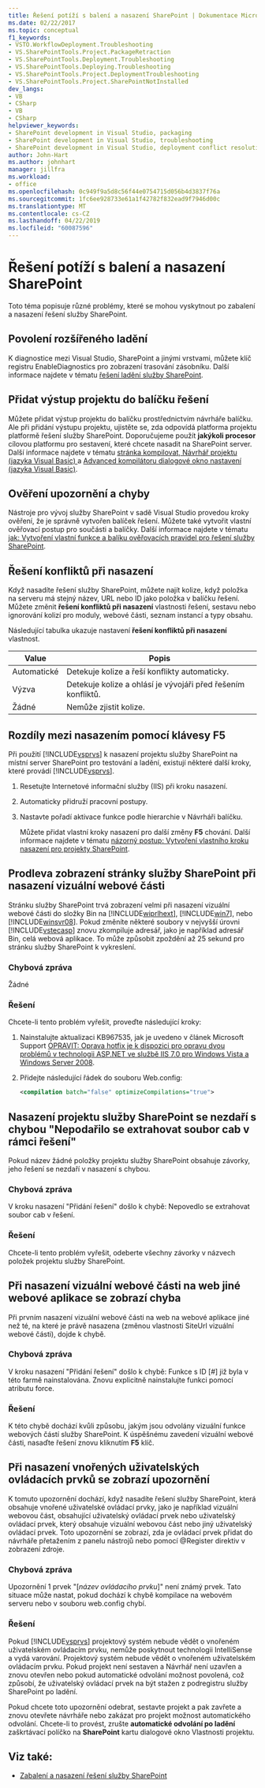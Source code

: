 ```yaml
---
title: Řešení potíží s balení a nasazení SharePoint | Dokumentace Microsoftu
ms.date: 02/22/2017
ms.topic: conceptual
f1_keywords:
- VSTO.WorkflowDeployment.Troubleshooting
- VS.SharePointTools.Project.PackageRetraction
- VS.SharePointTools.Deployment.Troubleshooting
- VS.SharePointTools.Deploying.Troubleshooting
- VS.SharePointTools.Project.DeploymentTroubleshooting
- VS.SharePointTools.Project.SharePointNotInstalled
dev_langs:
- VB
- CSharp
- VB
- CSharp
helpviewer_keywords:
- SharePoint development in Visual Studio, packaging
- SharePoint development in Visual Studio, troubleshooting
- SharePoint development in Visual Studio, deployment conflict resolution
author: John-Hart
ms.author: johnhart
manager: jillfra
ms.workload:
- office
ms.openlocfilehash: 0c949f9a5d8c56f44e0754715d056b4d3837f76a
ms.sourcegitcommit: 1fc6ee928733e61a1f42782f832ead9f7946d00c
ms.translationtype: MT
ms.contentlocale: cs-CZ
ms.lasthandoff: 04/22/2019
ms.locfileid: "60087596"
---
```

# <a name="troubleshoot-sharepoint-packaging-and-deployment"></a>Řešení potíží s balení a nasazení SharePoint
  Toto téma popisuje různé problémy, které se mohou vyskytnout po zabalení a nasazení řešení služby SharePoint.

## <a name="enable-enhanced-debugging"></a>Povolení rozšířeného ladění
 K diagnostice mezi Visual Studio, SharePoint a jinými vrstvami, můžete klíč registru EnableDiagnostics pro zobrazení trasování zásobníku. Další informace najdete v tématu [řešení ladění služby SharePoint](../sharepoint/debugging-sharepoint-solutions.md).

## <a name="add-project-output-to-the-solution-package"></a>Přidat výstup projektu do balíčku řešení
 Můžete přidat výstup projektu do balíčku prostřednictvím návrháře balíčku. Ale při přidání výstupu projektu, ujistěte se, zda odpovídá platforma projektu platformě řešení služby SharePoint. Doporučujeme použít **jakýkoli procesor** cílovou platformu pro sestavení, které chcete nasadit na SharePoint server. Další informace najdete v tématu [stránka kompilovat, Návrhář projektu &#40;jazyka Visual Basic&#41; ](../ide/reference/compile-page-project-designer-visual-basic.md) a [Advanced kompilátoru dialogové okno nastavení &#40;jazyka Visual Basic&#41;](../ide/reference/advanced-compiler-settings-dialog-box-visual-basic.md).

## <a name="validation-warnings-and-errors"></a>Ověření upozornění a chyby
 Nástroje pro vývoj služby SharePoint v sadě Visual Studio provedou kroky ověření, že je správně vytvořen balíček řešení. Můžete také vytvořit vlastní ověřovací postup pro součásti a balíčky. Další informace najdete v tématu [jak: Vytvoření vlastní funkce a balíku ověřovacích pravidel pro řešení služby SharePoint](../sharepoint/how-to-create-custom-feature-and-package-validation-rules-for-sharepoint-solutions.md).

## <a name="deployment-conflict-resolution"></a>Řešení konfliktů při nasazení
 Když nasadíte řešení služby SharePoint, můžete najít kolize, když položka na serveru má stejný název, URL nebo ID jako položka v balíčku řešení. Můžete změnit **řešení konfliktů při nasazení** vlastnosti řešení, sestavu nebo ignorování kolizí pro moduly, webové části, seznam instancí a typy obsahu.

 Následující tabulka ukazuje nastavení **řešení konfliktů při nasazení** vlastnost.

|Value|Popis|
|-----------|-----------------|
|Automatické|Detekuje kolize a řeší konflikty automaticky.|
|Výzva|Detekuje kolize a ohlásí je vývojáři před řešením konfliktů.|
|Žádné|Nemůže zjistit kolize.|

## <a name="differences-between-f5-deployment"></a>Rozdíly mezi nasazením pomocí klávesy F5
 Při použití [!INCLUDE[vsprvs](../sharepoint/includes/vsprvs-md.md)] k nasazení projektu služby SharePoint na místní server SharePoint pro testování a ladění, existují některé další kroky, které provádí [!INCLUDE[vsprvs](../sharepoint/includes/vsprvs-md.md)].

1. Resetujte Internetové informační služby (IIS) při kroku nasazení.

2. Automaticky přidruží pracovní postupy.

3. Nastavte pořadí aktivace funkce podle hierarchie v Návrháři balíčku.

   Můžete přidat vlastní kroky nasazení pro další změny **F5** chování. Další informace najdete v tématu [názorný postup: Vytvoření vlastního kroku nasazení pro projekty SharePoint](../sharepoint/walkthrough-creating-a-custom-deployment-step-for-sharepoint-projects.md).

## <a name="delay-displaying-sharepoint-page-when-deploy-visual-web-part"></a>Prodleva zobrazení stránky služby SharePoint při nasazení vizuální webové části
 Stránku služby SharePoint trvá zobrazení velmi při nasazení vizuální webové části do složky Bin na [!INCLUDE[wiprlhext](../sharepoint/includes/wiprlhext-md.md)], [!INCLUDE[win7](../sharepoint/includes/win7-md.md)], nebo [!INCLUDE[winsvr08](../sharepoint/includes/winsvr08-md.md)]. Pokud změníte některé soubory v nejvyšší úrovni [!INCLUDE[vstecasp](../sharepoint/includes/vstecasp-md.md)] znovu zkompiluje adresář, jako je například adresář Bin, celá webová aplikace. To může způsobit zpoždění až 25 sekund pro stránku služby SharePoint k vykreslení.

### <a name="error-message"></a>Chybová zpráva
 Žádné

### <a name="resolution"></a>Řešení
 Chcete-li tento problém vyřešit, proveďte následující kroky:

1. Nainstalujte aktualizaci KB967535, jak je uvedeno v článek Microsoft Support [OPRAVIT: Oprava hotfix je k dispozici pro opravu dvou problémů v technologii ASP.NET ve službě IIS 7.0 pro Windows Vista a Windows Server 2008](http://go.microsoft.com/fwlink/?LinkId=179055).

2. Přidejte následující řádek do souboru Web.config:

    ```xml
    <compilation batch="false" optimizeCompilations="true">
    ```

## <a name="sharepoint-project-deployment-fails-with-error-failed-to-extract-the-cab-file-in-the-solution"></a>Nasazení projektu služby SharePoint se nezdaří s chybou "Nepodařilo se extrahovat soubor cab v rámci řešení"
 Pokud název žádné položky projektu služby SharePoint obsahuje závorky, jeho řešení se nezdaří v nasazení s chybou.

### <a name="error-message"></a>Chybová zpráva
 V kroku nasazení "Přidání řešení" došlo k chybě: Nepovedlo se extrahovat soubor cab v řešení.

### <a name="resolution"></a>Řešení
 Chcete-li tento problém vyřešit, odeberte všechny závorky v názvech položek projektu služby SharePoint.

## <a name="error-appears-when-deploying-a-visual-web-part-to-a-site-on-a-different-web-application"></a>Při nasazení vizuální webové části na web jiné webové aplikace se zobrazí chyba
 Při prvním nasazení vizuální webové části na web na webové aplikace jiné než té, na které je právě nasazena (změnou vlastnosti SiteUrl vizuální webové části), dojde k chybě.

### <a name="error-message"></a>Chybová zpráva
 V kroku nasazení "Přidání řešení" došlo k chybě: Funkce s ID [#] již byla v této farmě nainstalována. Znovu explicitně nainstalujte funkci pomocí atributu force.

### <a name="resolution"></a>Řešení
 K této chybě dochází kvůli způsobu, jakým jsou odvolány vizuální funkce webových částí služby SharePoint. K úspěšnému zavedení vizuální webové části, nasaďte řešení znovu kliknutím **F5** klíč.

## <a name="warning-appears-when-deploying-nested-user-controls"></a>Při nasazení vnořených uživatelských ovládacích prvků se zobrazí upozornění
 K tomuto upozornění dochází, když nasadíte řešení služby SharePoint, která obsahuje vnořené uživatelské ovládací prvky, jako je například vizuální webovou část, obsahující uživatelský ovládací prvek nebo uživatelský ovládací prvek, který obsahuje vizuální webovou část nebo jiný uživatelský ovládací prvek. Toto upozornění se zobrazí, zda je ovládací prvek přidat do návrháře přetažením z panelu nástrojů nebo pomocí @Register direktiv v zobrazení zdroje.

### <a name="error-message"></a>Chybová zpráva
 Upozornění 1 prvek "[*název ovládacího prvku*]" není známý prvek. Tato situace může nastat, pokud dochází k chybě kompilace na webovém serveru nebo v souboru web.config chybí.

### <a name="resolution"></a>Řešení
 Pokud [!INCLUDE[vsprvs](../sharepoint/includes/vsprvs-md.md)] projektový systém nebude vědět o vnořeném uživatelském ovládacím prvku, nemůže poskytnout technologii IntelliSense a vydá varování. Projektový systém nebude vědět o vnořeném uživatelském ovládacím prvku. Pokud projekt není sestaven a Návrhář není uzavřen a znovu otevřen nebo pokud automatické odvolání možnost povolená, což způsobí, že uživatelský ovládací prvek na být stažen z podregistru služby SharePoint po ladění.

 Pokud chcete toto upozornění odebrat, sestavte projekt a pak zavřete a znovu otevřete návrháře nebo zakázat pro projekt možnost automatického odvolání. Chcete-li to provést, zrušte **automatické odvolání po ladění** zaškrtávací políčko na **SharePoint** kartu dialogové okno Vlastnosti projektu.

## <a name="see-also"></a>Viz také:

- [Zabalení a nasazení řešení služby SharePoint](../sharepoint/packaging-and-deploying-sharepoint-solutions.md)